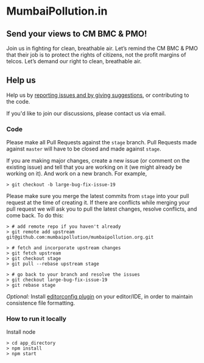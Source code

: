 # MumbaiPollution.in #

## Send your views to CM BMC & PMO! ##

Join us in fighting for clean, breathable air. Let’s remind the CM BMC & PMO that their job is to protect the rights of citizens, not the profit margins of telcos. Let’s demand our right to clean, breathable air.


## Help us ##
Help us by [reporting issues and by giving suggestions](https://github.com/mumbaipollution/mumbaipollution.org/issues), or contributing to the code.

If you'd like to join our discussions, please contact us via email.

### Code
Please make all Pull Requests against the `stage` branch. Pull Requests made against `master` will have to be closed and made against `stage`.

If you are making major changes, create a new issue (or comment on the existing issue) and tell that you are working on it (we might already be working on it). And work on a new branch. For example,
```
> git checkout -b large-bug-fix-issue-19
```
Please make sure you merge the latest commits from `stage` into your pull request at the time of creating it. If there are conflicts while merging your pull request we will ask you to pull the latest changes, resolve conflicts, and come back. To do this:
```
> # add remote repo if you haven't already
> git remote add upstream git@github.com:mumbaipollution/mumbaipollution.org.git

> # fetch and incorporate upstream changes
> git fetch upstream
> git checkout stage
> git pull --rebase upstream stage

> # go back to your branch and resolve the issues
> git checkout large-bug-fix-issue-19
> git rebase stage
```

*Optional:* Install [editorconfig plugin](http://editorconfig.org/#download) on your editor/IDE, in order to maintain consistence file formatting.

### How to run it locally

Install node

```
> cd app_directory
> npm install
> npm start
```
